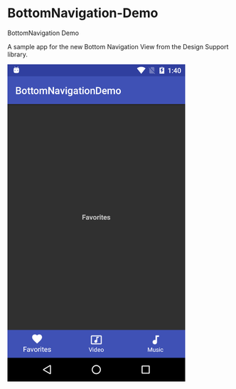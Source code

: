 # BottomNavigation-Demo
BottomNavigation Demo



A sample app for the new Bottom Navigation View from the Design Support library.



![Screenshot BottomNavigation-Demo](https://github.com/1priyank1/BottomNavigation-Demo/blob/master/Screenshot_BottomNavigationDemo.png "Screenshot BottomNavigation-Demo")
